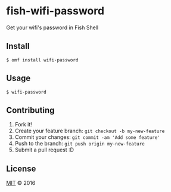 # fish-wifi-password

Get your wifi's password in Fish Shell

## Install

```fish
$ omf install wifi-password
```

## Usage

```fish
$ wifi-password
```

## Contributing

1. Fork it!
2. Create your feature branch: `git checkout -b my-new-feature`
3. Commit your changes: `git commit -am 'Add some feature'`
4. Push to the branch: `git push origin my-new-feature`
5. Submit a pull request :D

## License

[MIT](https://github.com/grvcoelho/fish-wifi-password/blob/master/LICENSE) &copy; 2016

